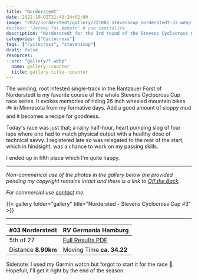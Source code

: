 ```yaml
---
title: "Norderstedt"
date: 2022-10-02T21:43:24+02:00
image: "2022/norderstedt/gallery/221002_stevenscup_norderstedt-33.webp"
#author: "Jeremy Tai Abbett" # use capitalize
description: "Norderstedt for the 3rd round of the Stevens Cyclocross Cup"
categories: ["Cyclocross"]
tags: ["cyclocross", "stevenscup"]
draft: false
resources: 
- src: "gallery/*.webp"
  name: gallery-:counter
  title: gallery-title-:counter
---
```

The winding, root infested single-track in the Rantzauer Forst of Norderstedt is my favorite course of the whole Stevens Cyclocross Cup race series. It evokes memories of riding 26 inch wheeled mountain bikes 🚲 in Minnesota from my formative days. Add a good amount of sloppy mud and it becomes a recipe for goodness.

Today's race was just that; a rainy half-hour, heart pumping slog of four laps where one had to match physical output with a healthy dose of technical savvy. I registered late so was relegated to the rear of the start, which in hindsight, was a chance to work on my passing skills.

I ended up in fifth place which I'm quite happy.

---
*Non-commerical use of the photos in the gallery below are provided pending my copyright remains intact and there is a link to [Off the Back](https://www.offtheback.in).*

*For commercial use [contact](https://www.offtheback.in/contact) me.*

{{< gallery folder="gallery" title="Nordersted - Stevens Cyclocross Cup #3" >}}

---
| #03 Norderstedt | RV Germania Hamburg |
| ----------- | ----------- |
| 5th of 27 | [Full Results PDF](2022102_03_norderstedt_te.pdf) |
| Distance **8.90km** | Moving Time **ca. 34.22** |

Sidenote: I used my Garmin watch but forgot to start it for the race 🤷. Hopefull, I'll get it right by the end of the season.
